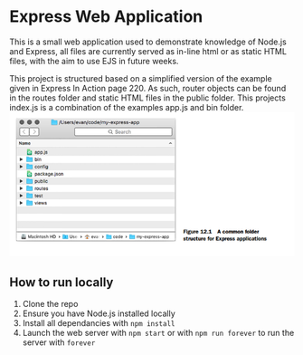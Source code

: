 # Express Web Application

This is a small web application used to demonstrate knowledge of Node.js and Express, all files are currently served as in-line html or as static HTML files, with the aim to use EJS in future weeks.

This project is structured based on a simplified version of the example given in Express In Action page 220. As such, router objects can be found in the routes folder and static HTML files in the public folder. This projects index.js is a combination of the examples app.js and bin folder.
![example folder structure](image.png)

## How to run locally

1. Clone the repo
2. Ensure you have Node.js installed locally
3. Install all dependancies with `npm install`
4. Launch the web server with `npm start` or with `npm run forever` to run the server with `forever`
